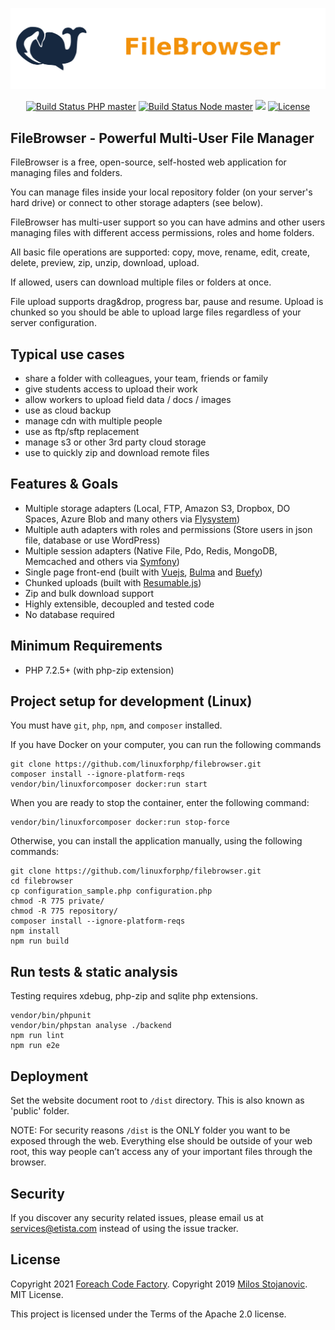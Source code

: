 <p align="center">
    <img src="https://raw.githubusercontent.com/linuxforphp/filebrowser/master/dist/img/logo.png">
</p>

<p align="center">
    <a href="https://github.com/linuxforphp/filebrowser/actions"><img src="https://github.com/linuxforphp/filebrowser/workflows/PHP/badge.svg?branch=master" alt="Build Status PHP master"></a>
    <a href="https://github.com/linuxforphp/filebrowser/actions"><img src="https://github.com/linuxforphp/filebrowser/workflows/Node/badge.svg?branch=master" alt="Build Status Node master"></a>
    <a href="https://codecov.io/gh/linuxforphp/filebrowser"><img src="https://codecov.io/gh/linuxforphp/filebrowser/branch/master/graph/badge.svg?token=X4QTVJLTF0"/></a>
    <a href="https://opensource.org/licenses/Apache-2.0"><img src="https://img.shields.io/badge/Apache-2.0-green.svg" alt="License"></a>
</p>


## FileBrowser - Powerful Multi-User File Manager

FileBrowser is a free, open-source, self-hosted web application for managing files and folders.

You can manage files inside your local repository folder (on your server's hard drive) or connect to other storage adapters (see below).

FileBrowser has multi-user support so you can have admins and other users managing files with different access permissions, roles and home folders.

All basic file operations are supported: copy, move, rename, edit, create, delete, preview, zip, unzip, download, upload.

If allowed, users can download multiple files or folders at once.

File upload supports drag&drop, progress bar, pause and resume. Upload is chunked so you should be able to upload large files regardless of your server configuration.

## Typical use cases
- share a folder with colleagues, your team, friends or family
- give students access to upload their work
- allow workers to upload field data / docs / images
- use as cloud backup
- manage cdn with multiple people
- use as ftp/sftp replacement
- manage s3 or other 3rd party cloud storage
- use to quickly zip and download remote files

## Features & Goals
- Multiple storage adapters (Local, FTP, Amazon S3, Dropbox, DO Spaces, Azure Blob and many others via [Flysystem](https://github.com/thephpleague/flysystem))
- Multiple auth adapters with roles and permissions (Store users in json file, database or use WordPress)
- Multiple session adapters (Native File, Pdo, Redis, MongoDB, Memcached and others via [Symfony](https://github.com/symfony/symfony/tree/4.4/src/Symfony/Component/HttpFoundation/Session/Storage/Handler))
- Single page front-end (built with [Vuejs](https://github.com/vuejs/vue), [Bulma](https://github.com/jgthms/bulma) and [Buefy](https://github.com/buefy/buefy))
- Chunked uploads (built with [Resumable.js](https://github.com/23/resumable.js))
- Zip and bulk download support
- Highly extensible, decoupled and tested code
- No database required

## Minimum Requirements
- PHP 7.2.5+ (with php-zip extension)

## Project setup for development (Linux)

You must have `git`, `php`, `npm`, and `composer` installed.

If you have Docker on your computer, you can run the following commands

```
git clone https://github.com/linuxforphp/filebrowser.git
composer install --ignore-platform-reqs
vendor/bin/linuxforcomposer docker:run start
```

When you are ready to stop the container, enter the following command:

```
vendor/bin/linuxforcomposer docker:run stop-force
```

Otherwise, you can install the application manually, using the following commands:

```
git clone https://github.com/linuxforphp/filebrowser.git
cd filebrowser
cp configuration_sample.php configuration.php
chmod -R 775 private/
chmod -R 775 repository/
composer install --ignore-platform-reqs
npm install
npm run build
```

## Run tests & static analysis

Testing requires xdebug, php-zip and sqlite php extensions.

```
vendor/bin/phpunit
vendor/bin/phpstan analyse ./backend
npm run lint
npm run e2e
```

## Deployment

Set the website document root to `/dist` directory. This is also known as 'public' folder.

NOTE: For security reasons `/dist` is the ONLY folder you want to be exposed through the web. Everything else should be outside of your web root, this way people can’t access any of your important files through the browser.

## Security

If you discover any security related issues, please email us at services@etista.com instead of using the issue tracker.

## License

Copyright 2021 [Foreach Code Factory](https://etista.com/).
Copyright 2019 [Milos Stojanovic](https://github.com/alcalbg). MIT License.

This project is licensed under the Terms of the Apache 2.0 license.
